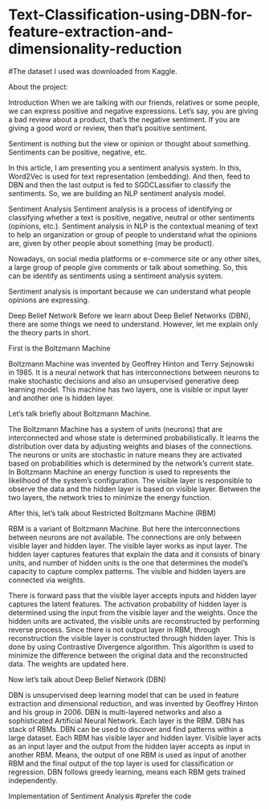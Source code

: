 # Text-Classification-using-DBN-for-feature-extraction-and-dimensionality-reduction
#The dataset I used was downloaded from Kaggle.

About the project:

Introduction
When we are talking with our friends, relatives or some people, we can express positive and negative expressions. Let’s say, you are giving a bad review about a product, that’s the negative sentiment. If you are giving a good word or review, then that’s positive sentiment.

Sentiment is nothing but the view or opinion or thought about something. Sentiments can be positive, negative, etc.

In this article, I am presenting you a sentiment analysis system. In this, Word2Vec is used for text representation (embedding). And then, feed to DBN and then the last output is fed to SGDCLassifier to classify the sentiments. So, we are building an NLP sentiment analysis model.

Sentiment Analysis
Sentiment analysis is a process of identifying or classifying whether a text is positive, negative, neutral or other sentiments (opinions, etc.). Sentiment analysis in NLP is the contextual meaning of text to help an organization or group of people to understand what the opinions are, given by other people about something (may be product).

Nowadays, on social media platforms or e-commerce site or any other sites, a large group of people give comments or talk about something. So, this can be identify as sentiments using a sentiment analysis system.

Sentiment analysis is important because we can understand what people opinions are expressing.

Deep Belief Network
Before we learn about Deep Belief Networks (DBN), there are some things we need to understand. However, let me explain only the theory parts in short.

First is the Boltzmann Machine

Boltzmann Machine was invented by Geoffrey Hinton and Terry Sejnowski in 1985. It is a neural network that has interconnections between neurons to make stochastic decisions and also an unsupervised generative deep learning model. This machine has two layers, one is visible or input layer and another one is hidden layer.

Let’s talk briefly about Boltzmann Machine.

The Boltzmann Machine has a system of units (neurons) that are interconnected and whose state is determined probabilistically. It learns the distribution over data by adjusting weights and biases of the connections. The neurons or units are stochastic in nature means they are activated based on probabilities which is determined by the network’s current state. In Boltzmann Machine an energy function is used to represents the likelihood of the system’s configuration. The visible layer is responsible to observe the data and the hidden layer is based on visible layer. Between the two layers, the network tries to minimize the energy function.

After this, let’s talk about Restricted Boltzmann Machine (RBM)

RBM is a variant of Boltzmann Machine. But here the interconnections between neurons are not available. The connections are only between visible layer and hidden layer. The visible layer works as input layer. The hidden layer captures features that explain the data and it consists of binary units, and number of hidden units is the one that determines the model’s capacity to capture complex patterns. The visible and hidden layers are connected via weights.

There is forward pass that the visible layer accepts inputs and hidden layer captures the latent features. The activation probability of hidden layer is determined using the input from the visible layer and the weights. Once the hidden units are activated, the visible units are reconstructed by performing reverse process. Since there is not output layer in RBM, through reconstruction the visible layer is constructed through hidden layer. This is done by using Contrastive Divergence algorithm. This algorithm is used to minimize the difference between the original data and the reconstructed data. The weights are updated here.

Now let’s talk about Deep Belief Network (DBN)

DBN is unsupervised deep learning model that can be used in feature extraction and dimensional reduction, and was invented by Geoffrey Hinton and his group in 2006. DBN is multi-layered networks and also a sophisticated Artificial Neural Network. Each layer is the RBM. DBN has stack of RBMs. DBN can be used to discover and find patterns within a large dataset. Each RBM has visible layer and hidden layer. Visible layer acts as an input layer and the output from the hidden layer accepts as input in another RBM. Means, the output of one RBM is used as input of another RBM and the final output of the top layer is used for classification or regression. DBN follows greedy learning, means each RBM gets trained independently.

Implementation of Sentiment Analysis
#prefer the code
